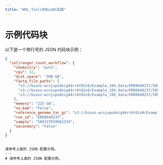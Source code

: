 ```yaml
---
title: "WDL_Tools的BioOS实践"
---
```


<style>
/* Rouge 行号样式 */
.highlight table {
  width: 100%;
  border-spacing: 0;
}

.highlight td.rouge-gutter {
  width: 2.5em;
  padding-right: 0.5em;
  text-align: right;
  vertical-align: top;
  color: #999;
  user-select: none;
}

.highlight td.rouge-code {
  width: 100%;
}

.highlight pre {
  margin: 0;
  padding: 0;
  background: none;
}

/* 自定义行号样式 */
.highlight pre {
  position: relative;
  padding-left: 3em; /* 为行号留出空间 */
  counter-reset: linenumber;
}

.highlight pre code {
  display: block;
  counter-reset: linenumber;
}

.highlight pre code .line {
  display: block;
  counter-increment: linenumber;
  position: relative;
  padding-left: 1em;
}

.highlight pre code .line::before {
  content: counter(linenumber);
  position: absolute;
  left: -1em;
  width: 1em;
  text-align: right;
  color: #999;
}
</style>

# 示例代码块

以下是一个带行号的 JSON 代码块示例：
  
  ```json
  {
    "cellranger_count_workflow": {
      "chemistry": "auto",
      "cpu": 32,
      "disk_space": "300 GB",
      "fastq_file_paths": [
        "s3://bioos-wcnjupodeig44rr6t02v0/Example_10X_data/ERR8048237/5891STDY8062334_S1_L001_I1_001.fastq.gz",
        "s3://bioos-wcnjupodeig44rr6t02v0/Example_10X_data/ERR8048237/5891STDY8062334_S1_L001_R1_001.fastq.gz",
        "s3://bioos-wcnjupodeig44rr6t02v0/Example_10X_data/ERR8048237/5891STDY8062334_S1_L001_R2_001.fastq.gz"
      ],
      "memory": "225 GB",
      "no_bam": "False",
      "reference_genome_tar_gz": "s3://bioos-wcnjupodeig44rr6t02v0/Example_10X_data/ERR8048237/RAW/refdata-cellranger-GRCh38-3.0.0.tar.gz",
      "run_id": "ERR8048237",
      "sample": "5891STDY8062334",
      "secondary": "False"
    }
  }
  ```

~~~

请参考上面的 JSON 配置示例。
---
# 请参考上面的 JSON 配置示例。
